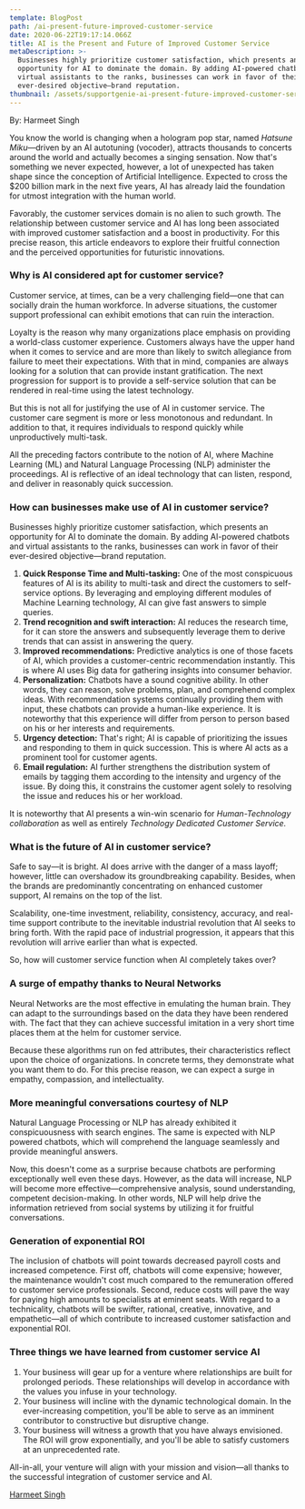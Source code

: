 ```yaml
---
template: BlogPost
path: /ai-present-future-improved-customer-service
date: 2020-06-22T19:17:14.066Z
title: AI is the Present and Future of Improved Customer Service
metaDescription: >-
  Businesses highly prioritize customer satisfaction, which presents an
  opportunity for AI to dominate the domain. By adding AI-powered chatbots and
  virtual assistants to the ranks, businesses can work in favor of their
  ever-desired objective—brand reputation.
thumbnail: /assets/supportgenie-ai-present-future-improved-customer-service.png
---
```

By: Harmeet Singh



You know the world is changing when a hologram pop star, named _Hatsune Miku_—driven by an AI autotuning (vocoder), attracts thousands to concerts around the world and actually becomes a singing sensation. Now that's something we never expected, however, a lot of unexpected has taken shape since the conception of Artificial Intelligence. Expected to cross the $200 billion mark in the next five years, AI has already laid the foundation for utmost integration with the human world.

Favorably, the customer services domain is no alien to such growth. The relationship between customer service and AI has long been associated with improved customer satisfaction and a boost in productivity. For this precise reason, this article endeavors to explore their fruitful connection and the perceived opportunities for futuristic innovations.

### Why is AI considered apt for customer service?

Customer service, at times, can be a very challenging field—one that can socially drain the human workforce. In adverse situations, the customer support professional can exhibit emotions that can ruin the interaction.

Loyalty is the reason why many organizations place emphasis on providing a world-class customer experience. Customers always have the upper hand when it comes to service and are more than likely to switch allegiance from failure to meet their expectations. With that in mind, companies are always looking for a solution that can provide instant gratification. The next progression for support is to provide a self-service solution that can be rendered in real-time using the latest technology.

But this is not all for justifying the use of AI in customer service. The customer care segment is more or less monotonous and redundant. In addition to that, it requires individuals to respond quickly while unproductively multi-task.

All the preceding factors contribute to the notion of AI, where Machine Learning (ML) and Natural Language Processing (NLP) administer the proceedings. AI is reflective of an ideal technology that can listen, respond, and deliver in reasonably quick succession.

### How can businesses make use of AI in customer service?

Businesses highly prioritize customer satisfaction, which presents an opportunity for AI to dominate the domain. By adding AI-powered chatbots and virtual assistants to the ranks, businesses can work in favor of their ever-desired objective—brand reputation.

1. **Quick Response Time and Multi-tasking:** One of the most conspicuous features of AI is its ability to multi-task and direct the customers to self-service options. By leveraging and employing different modules of Machine Learning technology, AI can give fast answers to simple queries.
2. **Trend recognition and swift interaction:** AI reduces the research time, for it can store the answers and subsequently leverage them to derive trends that can assist in answering the query.
3. **Improved recommendations:** Predictive analytics is one of those facets of AI, which provides a customer-centric recommendation instantly. This is where AI uses Big data for gathering insights into consumer behavior.
4. **Personalization:** Chatbots have a sound cognitive ability. In other words, they can reason, solve problems, plan, and comprehend complex ideas. With recommendation systems continually providing them with input, these chatbots can provide a human-like experience. It is noteworthy that this experience will differ from person to person based on his or her interests and requirements.
5. **Urgency detection:** That's right; AI is capable of prioritizing the issues and responding to them in quick succession. This is where AI acts as a prominent tool for customer agents.
6. **Email regulation:** AI further strengthens the distribution system of emails by tagging them according to the intensity and urgency of the issue. By doing this, it constrains the customer agent solely to resolving the issue and reduces his or her workload.

It is noteworthy that AI presents a win-win scenario for _Human-Technology collaboration_ as well as entirely _Technology Dedicated Customer Service._

### What is the future of AI in customer service?

Safe to say—it is bright. AI does arrive with the danger of a mass layoff; however, little can overshadow its groundbreaking capability. Besides, when the brands are predominantly concentrating on enhanced customer support, AI remains on the top of the list.

Scalability, one-time investment, reliability, consistency, accuracy, and real-time support contribute to the inevitable industrial revolution that AI seeks to bring forth. With the rapid pace of industrial progression, it appears that this revolution will arrive earlier than what is expected.

So, how will customer service function when AI completely takes over?

### A surge of empathy thanks to Neural Networks

Neural Networks are the most effective in emulating the human brain. They can adapt to the surroundings based on the data they have been rendered with. The fact that they can achieve successful imitation in a very short time places them at the helm for customer service.

Because these algorithms run on fed attributes, their characteristics reflect upon the choice of organizations. In concrete terms, they demonstrate what you want them to do. For this precise reason, we can expect a surge in empathy, compassion, and intellectuality.

### More meaningful conversations courtesy of NLP

Natural Language Processing or NLP has already exhibited it conspicuousness with search engines. The same is expected with NLP powered chatbots, which will comprehend the language seamlessly and provide meaningful answers.

Now, this doesn't come as a surprise because chatbots are performing exceptionally well even these days. However, as the data will increase, NLP will become more effective—comprehensive analysis, sound understanding, competent decision-making. In other words, NLP will help drive the information retrieved from social systems by utilizing it for fruitful conversations.

### Generation of exponential ROI

The inclusion of chatbots will point towards decreased payroll costs and increased competence. First off, chatbots will come expensive; however, the maintenance wouldn't cost much compared to the remuneration offered to customer service professionals. Second, reduce costs will pave the way for paying high amounts to specialists at eminent seats. With regard to a technicality, chatbots will be swifter, rational, creative, innovative, and empathetic—all of which contribute to increased customer satisfaction and exponential ROI.

### Three things we have learned from customer service AI

1. Your business will gear up for a venture where relationships are built for prolonged periods. These relationships will develop in accordance with the values you infuse in your technology.
2. Your business will incline with the dynamic technological domain. In the ever-increasing competition, you'll be able to serve as an imminent contributor to constructive but disruptive change.
3. Your business will witness a growth that you have always envisioned. The ROI will grow exponentially, and you'll be able to satisfy customers at an unprecedented rate.

All-in-all, your venture will align with your mission and vision—all thanks to the successful integration of customer service and AI.



<script type="text/javascript" src="https://platform.linkedin.com/badges/js/profile.js" async defer></script>



<div class="LI-profile-badge"  data-version="v1" data-size="large" data-locale="en_US" data-type="vertical" data-theme="dark" data-vanity="harmeet-singh-402aa3160"><a class="LI-simple-link" href='https://in.linkedin.com/in/harmeet-singh-402aa3160?trk=profile-badge'>Harmeet Singh</a></div>
